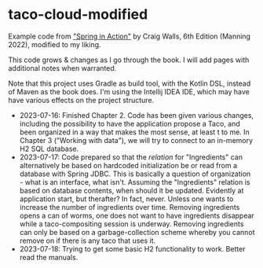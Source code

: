 # taco-cloud-modified

Example code from ["Spring in Action"](https://www.manning.com/books/spring-in-action-sixth-edition) by Craig Walls, 6th Edition (Manning 2022), modified to my liking.

This code grows & changes as I go through the book. I will add pages with additional notes when warranted. 

Note that this project uses Gradle as build tool, with the Kotlin DSL, instead of Maven as the book does. I'm using the Intellij IDEA IDE, which may have have various effects on the project structure.

   - 2023-07-16: Finished Chapter 2. Code has been given various changes, including the possibility to have the application propose a Taco, and been organized in a way that makes the most sense, at least t to me. In Chapter 3 ("Working with data"), we will try to connect to an in-memory H2 SQL database.
   - 2023-07-17: Code prepared so that the _relation_ for "Ingredients" can alternatively be based on hardcoded initialization be or read from a database with Spring JDBC. This is basically a question of organization - what is an interface, what isn't. Assuming the "Ingredients" relation is based on database contents, when should it be updated. Evidently at application start, but therafter? In fact, never. Unless one wants to increase the number of ingredients over time. Removing ingredients opens a can of worms, one does not want to have ingredients disappear while a taco-compositing session is underway. Removing ingredients can only be based on a garbage-collection scheme whereby you cannot remove on if there is any taco that uses it.
   - 2023-07-18: Trying to get some basic H2 functionality to work. Better read the manuals. 
